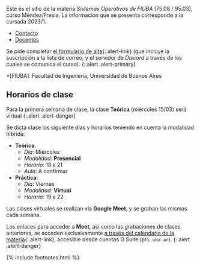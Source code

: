Este es el sitio de la materia _Sistemas Operativos de FIUBA_ (75.08 / 95.03), curso Méndez/Fresia. La información que se presenta corresponde a la cursada 2023/1.

  - [Contacto](contacto.md)
  - [Docentes](docentes.md)

Se pide completar [el formulario de alta][alta]{:.alert-link} (que incluye la
suscripción a la lista de correo, y el servidor de _Discord_ a través de los cuales se comunica el curso).
{:.alert .alert-primary}

*[FIUBA]: Facultad de Ingeniería, Universidad de Buenos Aires

## Horarios de clase

Para la primera semana de clase, la clase **Teórica** (miércoles 15/03) será virtual
{:.alert .alert-danger}

Se dicta clase los siguiente días y horarios teniendo en cuenta la modalidad híbrida:
- **Teórica**:
  - _Día_: Miércoles
  - _Modalidad_: **Presencial**
  - _Horario_: 18 a 21
  - _Aula_: A confirmar
- **Práctica**:
  - _Día_: Viernes
  - _Modalidad_: **Virtual**
  - _Horario_: 19 a 22

Las clases virtuales se realizan vía **Google Meet**, y se graban las mismas cada semana.

Los enlaces para acceder a **Meet**, así como las grabaciones de clases anteriores, se acceden exclusivamente [a través del calendario de la materia][calendario]{:.alert-link}, accesible desde cuentas G Suite (`@fi.uba.ar`).
{:.alert .alert-danger}

[calendario]: https://calendar.google.com/calendar/u/0?cid=Y19zdmlnbHN1cTI3ZGNwZXNuZ2dnYWowOGthOEBncm91cC5jYWxlbmRhci5nb29nbGUuY29t

[alta]: https://forms.gle/JdbZ4FkhdtFGRJPWA

{% include footnotes.html %}
